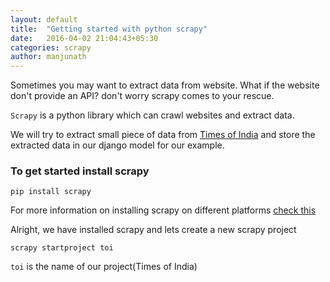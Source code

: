 ```yaml
---
layout: default
title:  "Getting started with python scrapy"
date:   2016-04-02 21:04:43+05:30
categories: scrapy
author: manjunath
---
```

Sometimes you may want to extract data from website. What if the website don't provide an API? don't worry scrapy comes to your rescue.

`Scrapy` is a python library which can crawl websites and extract data.

We will try to extract small piece of data from [Times of India](http://timesofindia.indiatimes.com/) and store the extracted data in our django model for our example.

### To get started install scrapy
    pip install scrapy

For more information on installing scrapy on different platforms [check this](http://doc.scrapy.org/en/latest/intro/install.html)

Alright, we have installed scrapy and lets create a new scrapy project

    scrapy startproject toi

`toi` is the name of our project(Times of India)


